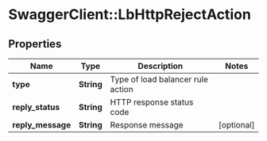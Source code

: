# SwaggerClient::LbHttpRejectAction

## Properties
Name | Type | Description | Notes
------------ | ------------- | ------------- | -------------
**type** | **String** | Type of load balancer rule action | 
**reply_status** | **String** | HTTP response status code | 
**reply_message** | **String** | Response message | [optional] 


